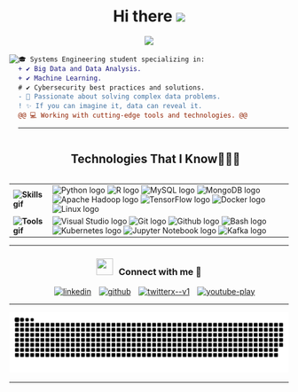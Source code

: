 <!-- Welcome -->
<h1 align="center">Hi there <img src="https://media.giphy.com/media/hvRJCLFzcasrR4ia7z/giphy.gif" width="35"></h1>

<!-- Typing Text -->
<p align="center">
    <img
        src="https://readme-typing-svg.herokuapp.com?font=ROBOT&duration=2500&size=20&color=39FF14&background=000000&center=true&vCenter=true&width=490&lines=%3E+I'm+a+Systems+Engineering+Student.;%3E+Specializing+in+Big+Data+%26+Data+Analysis.;%3E+Passionate+about+Cybersecurity+%26+ML.">
</p>

<!-- Profile Picture -->
<img align="left" height="150"
    src="https://i.giphy.com/media/v1.Y2lkPTc5MGI3NjExNjV4N2FrZnM1dmxoMTF3ZGdodzY5aXRjODhhc24yaW90Y3hhZ2I4OSZlcD12MV9pbnRlcm5hbF9naWZfYnlfaWQmY3Q9Zw/QDjpIL6oNCVZ4qzGs7/giphy.webp" />

<!-- Description -->
```diff
🎓 Systems Engineering student specializing in:
+ ✔️ Big Data and Data Analysis.
+ ✔️ Machine Learning.
# ✔️ Cybersecurity best practices and solutions.
- 🚀 Passionate about solving complex data problems.
! ✨ If you can imagine it, data can reveal it.
@@ 💻 Working with cutting-edge tools and technologies. @@

```
---
<!-- Skills and Tools-->
<div id="user-content-toc">
  <ul align="center">
    <summary><h2 style="display: inline-block">Technologies That I Know👨🏻‍💻</h2></summary>
  </ul>
</div>
<table align="center">
    <tr>
        <td style="font-weight: bold; padding-right: 10px; vertical-align: center; border: none;"> <img
                src="https://media2.giphy.com/media/QssGEmpkyEOhBCb7e1/giphy.gif?cid=ecf05e47a0n3gi1bfqntqmob8g9aid1oyj2wr3ds3mg700bl&rid=giphy.gif"
                width="30" alt="Skills gif"> </td>
        <td> <img src="https://cdn.jsdelivr.net/gh/devicons/devicon/icons/python/python-original.svg" width="52"
                alt="Python logo" /> <img src="https://cdn.jsdelivr.net/gh/devicons/devicon/icons/r/r-original.svg"
                width="52" alt="R logo" /> <img
                src="https://cdn.jsdelivr.net/gh/devicons/devicon/icons/mysql/mysql-original.svg" width="50"
                alt="MySQL logo" /> <img
                src="https://cdn.jsdelivr.net/gh/devicons/devicon/icons/mongodb/mongodb-original.svg" width="50"
                alt="MongoDB logo" /> <img
                src="https://cdn.jsdelivr.net/gh/devicons/devicon/icons/apache/apache-original.svg" width="52"
                alt="Apache Hadoop logo" /> <img
                src="https://cdn.jsdelivr.net/gh/devicons/devicon/icons/tensorflow/tensorflow-original.svg" width="50"
                alt="TensorFlow logo" /> <img
                src="https://cdn.jsdelivr.net/gh/devicons/devicon/icons/docker/docker-original.svg" width="50"
                alt="Docker logo" /> <img
                src="https://cdn.jsdelivr.net/gh/devicons/devicon/icons/linux/linux-original.svg" width="50"
                alt="Linux logo" /> </td>
    </tr>
    <tr>
        <td style="font-weight: bold; padding-right: 10px; vertical-align: center; border: none;"> <img
                src="https://media.giphy.com/media/TEnXkcsHrP4YedChhA/giphy.gif" width="30" alt="Tools gif"> </td>
        <td> <img src="https://img.icons8.com/color/48/000000/visual-studio-code-2019.png" width="50"
                alt="Visual Studio logo" /> <img
                src="https://cdn.jsdelivr.net/gh/devicons/devicon/icons/git/git-original.svg" width="50"
                alt="Git logo" /> <img
                src="https://cdn.jsdelivr.net/gh/devicons/devicon/icons/github/github-original.svg" width="55"
                alt="Github logo" /> <img
                src="https://cdn.jsdelivr.net/gh/devicons/devicon/icons/bash/bash-original.svg" width="52"
                alt="Bash logo" /> <img
                src="https://cdn.jsdelivr.net/gh/devicons/devicon/icons/kubernetes/kubernetes-plain.svg" width="52"
                alt="Kubernetes logo" /> <img
                src="https://cdn.jsdelivr.net/gh/devicons/devicon/icons/jupyter/jupyter-original.svg" width="52"
                alt="Jupyter Notebook logo" /> <img
                src="https://cdn.jsdelivr.net/gh/devicons/devicon/icons/apachekafka/apachekafka-original.svg" width="52"
                alt="Kafka logo" /> </td>
    </tr>
</table>

<!-- Socials -->
----
<h3 align="center"> <img src="https://media.giphy.com/media/iY8CRBdQXODJSCERIr/giphy.gif" width="30" height="30"
        style="margin-right: 10px;">Connect with me 🤝 </h3>

<p align="center">

<div align="center" class="icons-social" style="margin-left: 10px;">
    <a style="margin-left: 10px;" target="_blank" href="www.linkedin.com/in/jordanvaleg">
        <img width="48" height="48" src="https://img.icons8.com/color/48/linkedin.png" alt="linkedin"/></a>
    <a style="margin-left: 10px;" target="_blank" href="https://github.com/JordanValenzuela22">
        <img width="64" height="64" src="https://img.icons8.com/glyph-neue/64/github.png" alt="github"/></a>
    <a style="margin-left: 10px;" target="_blank" href="https://x.com/DennysGalv96312">
        <img width="50" height="50" src="https://img.icons8.com/ios-filled/50/twitterx--v1.png" alt="twitterx--v1"/></a>
    <a style="margin-left: 10px;" target="_blank" href="https://www.youtube.com/@jordandennysvalenzuelagalv8374">
        <img width="48" height="48" src="https://img.icons8.com/fluency/48/youtube-play.png" alt="youtube-play"/></a>

</div>
</p>

------
<p align="center">
    <img src="https://raw.githubusercontent.com/Elanza-48/Elanza-48/main/resources/img/github-contribution-grid-snake.svg"
        alt="example" />
</p>

------

